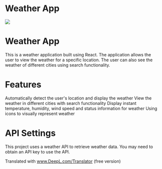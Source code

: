 # Weather App
<img src="/gif/gif.gif"/>

# Weather App
This is a weather application built using React. The application allows the user to view the weather for a specific location. The user can also see the weather of different cities using search functionality.

# Features
Automatically detect the user's location and display the weather
View the weather in different cities with search functionality
Display instant temperature, humidity, wind speed and status information for weather
Using icons to visually represent weather 

# API Settings
This project uses a weather API to retrieve weather data. You may need to obtain an API key to use the API.

Translated with www.DeepL.com/Translator (free version)